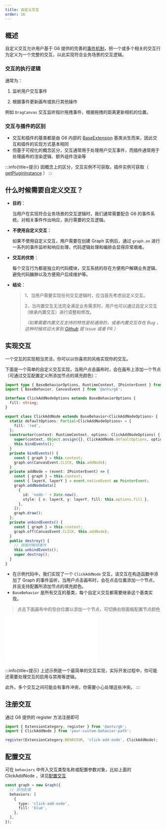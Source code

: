 ```yaml
---
title: 自定义交互
order: 16
---
```


## 概述

自定义交互允许用户基于 G6 提供的完善的[事件机制](/api/event)，把一个或多个相关的交互行为定义为一个完整的交互，以此实现符合业务场景的交互逻辑。

### 交互的执行逻辑

通常为：

1. 监听用户交互事件

2. 根据事件更新画布或执行其他操作

例如 `DragCanvas` 交互监听指针拖拽事件，根据拖拽的距离更新相机的位置。

### 交互与插件的区别

- 交互和插件的基类都是由 G6 内部的 [BaseExtension](https://github.com/antvis/G6/blob/v5/packages/g6/src/registry/extension/index.ts) 基类派生而来，因此交互和插件的实现方式基本相同
- 但基于可视化的概念区分，交互通常用于处理用户交互事件，而插件通常用于处理画布的渲染逻辑、额外组件渲染等

:::info{title=提示}
因概念上的区分，交互实例不可获取，插件实例可获取（ [getPluginInstance](/api/plugin#graphgetplugininstancekey) ）
:::

## 什么时候需要自定义交互？

- **目的**：

  当用户在实现符合业务场景的交互逻辑时，我们通常需要配合 G6 的事件系统，对相关事件作出响应，执行需要的交互逻辑。

- **不使用自定义交互**：

  如果不使用自定义交互，用户需要在创建 Graph 实例后，通过 `graph.on` 进行一系列的事件监听和响应处理，代码逻辑处理和编排会显得异常艰难。

- **交互的优势**：

  每个交互行为都是独立的代码模块，交互系统的存在方便用户解耦业务逻辑、避免代码臃肿以及方便用户后续维护等。

- **结论**：

  > 1、当用户需要实现任何交互逻辑时，应当首先考虑自定义交互。
  >
  > 2、当内置交互无法完全满足业务需求时，用户也可以通过自定义交互（继承内置交互）进行调整和修改。
  >
  > _（如果需要内置交互支持的特性是较通用的，或者内置交互存在 Bug ，这种时候欢迎大家到 [Github](https://github.com/antvis/G6) 提 Issue 或者 PR ）_

## 实现交互

一个交互的实现相当灵活，你可以以你喜欢的风格实现你的交互。

下面是一个简单的自定义交互实现，当用户点击画布时，会在画布上添加一个节点（可通过交互配置定义所添加节点的填充颜色）：

```typescript
import type { BaseBehaviorOptions, RuntimeContext, IPointerEvent } from '@antv/g6';
import { BaseBehavior, CanvasEvent } from '@antv/g6';

interface ClickAddNodeOptions extends BaseBehaviorOptions {
  fill: string;
}

export class ClickAddNode extends BaseBehavior<ClickAddNodeOptions> {
  static defaultOptions: Partial<ClickAddNodeOptions> = {
    fill: 'red',
  };
  constructor(context: RuntimeContext, options: ClickAddNodeOptions) {
    super(context, Object.assign({}, ClickAddNode.defaultOptions, options));
    this.bindEvents();
  }
  private bindEvents() {
    const { graph } = this.context;
    graph.on(CanvasEvent.CLICK, this.addNode);
  }
  private addNode = (event: IPointerEvent) => {
    const { graph } = this.context;
    const { layerX, layerY } = event.nativeEvent as PointerEvent;
    graph.addNodeData([
      {
        id: 'node-' + Date.now(),
        style: { x: layerX, y: layerY, fill: this.options.fill },
      },
    ]);
    graph.draw();
  };
  private unbindEvents() {
    const { graph } = this.context;
    graph.off(CanvasEvent.CLICK, this.addNode);
  }
  public destroy() {
    // 销毁时解绑事件
    this.unbindEvents();
    super.destroy();
  }
}
```

- 在示例代码中，我们实现了一个 `ClickAddNode` 交互，该交互在构造函数中添加了 Graph 的事件监听，当用户点击画布时，会在点击位置添加一个节点，并且支持配置所添加节点的填充颜色。
- `BaseBehavior` 是所有交互的基类，每个自定义交互都需要继承这个基类实现。

> 点击下面画布中的空白位置以添加一个节点，可切换右侧面板配置节点颜色

<embed src="@/common/manual/custom-extension/behavior/implement-behaviors.md"></embed>

:::info{title=提示}
上述示例是一个最简单的交互实现，实际开发过程中，你可能还需要处理交互的启用与禁用等逻辑。

此外，多个交互之间可能会有事件冲突，你需要小心处理这些冲突。
:::

## 注册交互

通过 G6 提供的 register 方法注册即可

```typescript
import { ExtensionCategory, register } from '@antv/g6';
import { ClickAddNode } from 'your-custom-behavior-path';

register(ExtensionCategory.BEHAVIOR, 'click-add-node', ClickAddNode);
```

## 配置交互

可在 `behaviors` 中传入交互类型名称或配置参数对象，比如上面的 ClickAddNode ，详见[配置交互](/manual/behavior/overview#配置和使用)

```typescript
const graph = new Graph({
  // 其他配置
  behaviors: [
    {
      type: 'click-add-node',
      fill: 'blue',
    },
  ],
});
```
